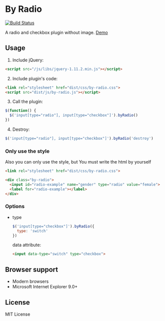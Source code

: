 # By Radio

[![Build Status](https://travis-ci.org/xyzhanjiang/by-radio.svg?branch=master)](https://travis-ci.org/xyzhanjiang/by-radio)

A radio and checkbox plugin without image. [Demo](https://xyzhanjiang.github.io/by-radio/)

## Usage

1. Include jQuery:

  ``` html
  <script src="/js/libs/jquery-1.11.2.min.js"></script>
  ```

2. Include plugin's code:

  ``` html
  <link rel="stylesheet" href="dist/css/by-radio.css">
  <script src="dist/js/by-radio.js"></script>
  ```

3. Call the plugin:

  ``` javascript
  $(function() {
    $('input[type="radio"], input[type="checkbox"]').byRadio()
  })
  ```

4. Destroy:

  ``` javascript
  $('input[type="radio"], input[type="checkbox"]').byRadio('destroy')
  ```

### Only use the style

Also you can only use the style, but You must write the html by yourself

``` html
<link rel="stylesheet" href="dist/css/by-radio.css">

<div class="by-radio">
  <input id="radio-example" name="gender" type="radio" value="female">
  <label for="radio-example"></label>
</div>
```

### Options

* type

  ``` javascript
  $('input[type="checkbox"]').byRadio({
    type: 'switch'
  })
  ```

  data attribute:

  ``` html
  <input data-type="switch" type="checkbox">
  ```

## Browser support

* Modern browsers
* Microsoft Internet Explorer 9.0+

## License

MIT License